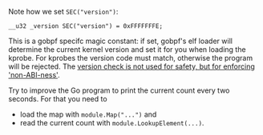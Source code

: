 Note how we set `SEC("version")`:

```
__u32 _version SEC("version") = 0xFFFFFFFE;
```

This is a gobpf specifc magic constant: if set, gobpf's elf loader will
determine the current kernel version and set it for you when loading the
kprobe.
For kprobes the version code must match, otherwise the program will be
rejected. The [version check is not used for safety, but for enforcing
'non-ABI-ness'](https://lwn.net/Articles/636976/).

Try to improve the Go program to print the current count every two seconds.
For that you need to

* load the map with `module.Map("...")` and
* read the current count with `module.LookupElement(...)`.
